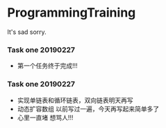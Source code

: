 # ProgrammingTraining
It's sad sorry.  
### Task one 20190227  
- 第一个任务终于完成!!!

### Task one 20190227
- 实现单链表和循环链表，双向链表明天再写
- 动态扩容数组 以前写过一遍，今天再写起来简单多了 
- 心里一直堵 想骂人!!!
